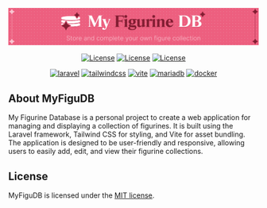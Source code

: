 <!--p align="center"><a href="https://myfigudb.solare.dev" target="_blank"><img src="https://raw.githubusercontent.com/SolareFlame/myfigudb/main/public/assets/myfigudb_banner.png" width="400" alt="MyFiguDB Logo"></a></p-->

<p align="center"><a href="https://myfigudb.solare.dev" target="_blank"><img src="public/assets/myfigudb_banner.png" alt="MyFiguDB Logo"></a></p>


<p align="center">
<a href=""><img src="https://img.shields.io/github/l/SolareFlame/myfigudb" alt="License"></a>
<a href=""><img src="https://img.shields.io/github/stars/SolareFlame/myfigudb" alt="License"></a>
<a href=""><img src="https://img.shields.io/github/languages/top/SolareFlame/myfigudb" alt="License"></a>
</p>

<p align="center">
<a href=""><img src="https://img.shields.io/badge/laravel-grey?logo=laravel" alt="laravel"></a>
<a href=""><img src="https://img.shields.io/badge/tailwindcss-grey?logo=tailwindcss" alt="tailwindcss"></a>
<a href=""><img src="https://img.shields.io/badge/vite-grey?logo=vite" alt="vite"></a>
<a href=""><img src="https://img.shields.io/badge/mariadb-grey?logo=mariadb" alt="mariadb"></a>
<a href=""><img src="https://img.shields.io/badge/docker-grey?logo=docker" alt="docker"></a>
</p>



## About MyFiguDB

My Figurine Database is a personal project to create a web application for managing and displaying a collection of figurines. It is built using the Laravel framework, Tailwind CSS for styling, and Vite for asset bundling. The application is designed to be user-friendly and responsive, allowing users to easily add, edit, and view their figurine collections.

## License

MyFiguDB is licensed under the [MIT license](https://opensource.org/licenses/MIT).
